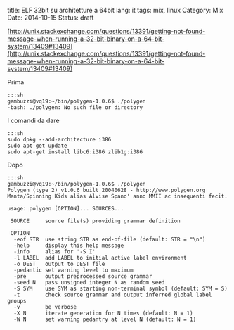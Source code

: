 title: ELF 32bit su architetture a 64bit
lang: it
tags: mix, linux
Category: Mix
Date: 2014-10-15
Status: draft

[http://unix.stackexchange.com/questions/13391/getting-not-found-message-when-running-a-32-bit-binary-on-a-64-bit-system/13409#13409](http://unix.stackexchange.com/questions/13391/getting-not-found-message-when-running-a-32-bit-binary-on-a-64-bit-system/13409#13409)

Prima

	:::sh
	gambuzzi@vq19:~/bin/polygen-1.0.6$ ./polygen
	-bash: ./polygen: No such file or directory


I comandi da dare

	:::sh
	sudo dpkg --add-architecture i386
	sudo apt-get update
	sudo apt-get install libc6:i386 zlib1g:i386


Dopo 

	:::sh
	gambuzzi@vq19:~/bin/polygen-1.0.6$ ./polygen
	Polygen (type 2) v1.0.6 built 20040628 - http://www.polygen.org
	Manta/Spinning Kids alias Alvise Spano' anno MMII ac insequenti fecit.
	
	usage: polygen [OPTION]... SOURCES...
	
	 SOURCE     source file(s) providing grammar definition
	
	 OPTION
	  -eof STR  use string STR as end-of-file (default: STR = "\n")
	  -help     display this help message
	  -info     alias for '-S I'
	  -l LABEL  add LABEL to initial active label environment
	  -o DEST   output to DEST file
	  -pedantic set warning level to maximum
	  -pre      output preprocessed source grammar
	  -seed N   pass unsigned integer N as random seed
	  -S SYM    use SYM as starting non-terminal symbol (default: SYM = S)
	  -t        check source grammar and output inferred global label groups
	  -v        be verbose
	  -X N      iterate generation for N times (default: N = 1)
	  -W N      set warning pedantry at level N (default: N = 1)
